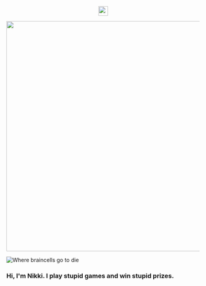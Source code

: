 <p align="center">
<img height= "25" src="https://user-images.githubusercontent.com/31828869/158034352-0ddc61ca-84b8-44e9-8ffe-2ba80c28ceca.gif"></img>
</p>
<p align="center">
  <img width= "600" src="https://user-images.githubusercontent.com/31828869/158034620-e7b30afc-4cdd-4813-b53e-ded1f14bbdc1.gif"></img>
  </p>


![Where braincells go to die](https://lh3.googleusercontent.com/Rxil7gPX2BW7IT46ki8ZQYJWXh8ZD9dPk_1ptQpisULAUOdg6Xg1fCf62fZC-tUpij80Kdjz_nNxPlijH2-alwRp1vML_3V8nl4XPziivHa8zjdyJxdMkol3Y1EqCEkKJPwVe4VjQ_M9O8Z7_6c2dbApiW2TWlyYFN2cTko7JJh0R6IYcVSK59WMbth77kT6YMAxkSJPGq_xHlLqTAKO3q1GjXdI86IbDtE08Fwu5vXFw55pLvNjjjY0uKpzIO56-X9k1mfsI2kR1dbpvcYYKAeg55eaeoGzxR3Ha62wMw5pLp3L9TmPcsU8DM6VI8cXN8CYpYZAbQo1IUSHKALO3uGkqJO29XLtdu7ea6xdtDLdOQ7pWnBGETtfR7uclea3pyAgh9ugYdmM4REEkJRFKmC_pDLslOseyiE0Zk0tXbksrG1yEX_xZ04Dcq8c_-mjN2B80uie--DN-Ah1TDU2D0ePJJ_aj45CVVSRqbQw_wzKUmq9nEmCLWAgelumwzRcnvm4RNNPzqtlUqZQOMXQKuNOPNqP7EwSqLSs_mbxKhYwy1E7BZegpBDtQreRdOkBinM-YNygAUZW8DYCge3XOKPJhiUGp737G5_OaNqbvwrNdarxk5Kvr_3Fh_b5XK85pE42AUENJf5Ie6en79nTG0EIdAInhaJVgM7PRqCzko0qmIo2MXnv0N5E986lc-gZentQw08tQA-0A0N1PiGkJVLG=w1073-h699-no?authuser=0)

<p align="center">
  <h3>Hi, I'm Nikki. I play stupid games and win stupid prizes.</h3>
  
 </p>


